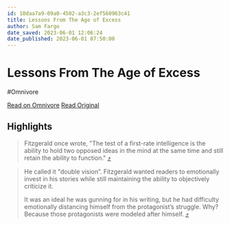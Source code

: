 ```yaml
---
id: 10daa7a9-09a0-4502-a3c3-2ef560963c41
title: Lessons From The Age of Excess
author: Sam Fargo
date_saved: 2023-06-01 12:06:24
date_published: 2023-06-01 07:50:00
---
```


# Lessons From The Age of Excess
#Omnivore

[Read on Omnivore](https://omnivore.app/me/lessons-from-the-age-of-excess-18877b5d2cb)
[Read Original](https://moneybuff.beehiiv.com/p/lessons-from-the-age-of-excess)

## Highlights

> Fitzgerald once wrote, "The test of a first-rate intelligence is the ability to hold two opposed ideas in the mind at the same time and still retain the ability to function." [⤴️](https://omnivore.app/me/lessons-from-the-age-of-excess-18877b5d2cb#83e018cf-2450-4b2d-be83-b17f43e26d30) 

> He called it "double vision”. Fitzgerald wanted readers to emotionally invest in his stories while still maintaining the ability to objectively criticize it. 
> 
>  It was an ideal he was gunning for in his writing, but he had difficulty emotionally distancing himself from the protagonist’s struggle. Why? Because those protagonists were modeled after himself. [⤴️](https://omnivore.app/me/lessons-from-the-age-of-excess-18877b5d2cb#1e0b6870-7be7-47db-8a23-163928b0e206) 

